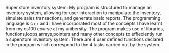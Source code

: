 Super store inventory system:
My program is structured to manage an inventory system, allowing for user interaction to manipulate the inventory, simulate sales transactions, and generate basic reports.
The programming language is c++ and I have incorporated most of the concepts I have learnt from my cs100 course at my unibersity. The program makes use of libraries, functions,loops,arrays,pointers and many other concepts to effieciently run a superstore inventory system. 
There are 4 user defined functions declared in the program which correspond to the 4 tasks carried out by the system. 


